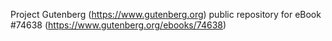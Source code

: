 Project Gutenberg (https://www.gutenberg.org) public repository for eBook #74638 (https://www.gutenberg.org/ebooks/74638)
